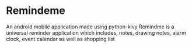 # Remindeme
An android mobile application made using python-kivy
Remindme is a universal reminder application which includes, notes, drawing notes, alarm clock, event calendar as well as shopping list
